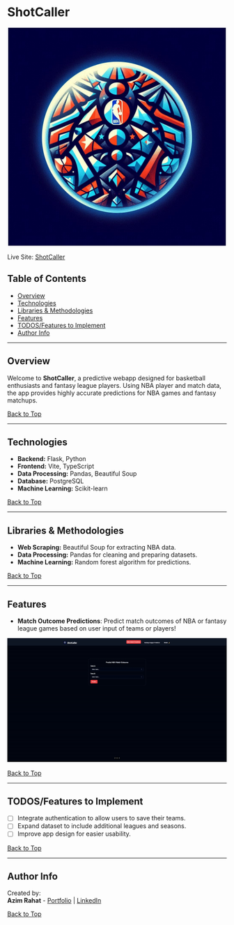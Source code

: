 # ShotCaller

<div align="center">
  <img src="./frontend/src/assets/logo.png" title="Logo" width="500" alt="Logo" />
</div>

Live Site: [ShotCaller](https://shot-caller-five.vercel.app)

## Table of Contents

- [Overview](#overview)
- [Technologies](#technologies)
- [Libraries & Methodologies](#libraries--methodologies)
- [Features](#features)
- [TODOS/Features to Implement](#todosfeatures-to-implement)
- [Author Info](#author-info)

---

## Overview

Welcome to **ShotCaller**, a predictive webapp designed for basketball enthusiasts and fantasy league players. Using NBA player and match data, the app provides highly accurate predictions for NBA games and fantasy matchups.

[Back to Top](#shotcaller)

---

## Technologies

- **Backend:** Flask, Python
- **Frontend:** Vite, TypeScript
- **Data Processing:** Pandas, Beautiful Soup
- **Database:** PostgreSQL
- **Machine Learning:** Scikit-learn

[Back to Top](#shotcaller)

---

## Libraries & Methodologies

- **Web Scraping:** Beautiful Soup for extracting NBA data.
- **Data Processing:** Pandas for cleaning and preparing datasets.
- **Machine Learning:** Random forest algorithm for predictions.

[Back to Top](#shotcaller)

---

## Features

- **Match Outcome Predictions**: Predict match outcomes of NBA or fantasy league games based on user input of teams or players!
<div align="center">
  <img src="./frontend/src/assets/shotcaller.gif" title="Demo" width="800" alt="Demo" />
</div>

[Back to Top](#shotcaller)

---

## TODOS/Features to Implement

- [ ] Integrate authentication to allow users to save their teams.
- [ ] Expand dataset to include additional leagues and seasons.
- [ ] Improve app design for easier usability.

[Back to Top](#shotcaller)

---

## Author Info

Created by:  
**Azim Rahat** - [Portfolio](https://azimrahat.com) | [LinkedIn](https://linkedin.com/in/azim-rahat)

[Back to Top](#shotcaller)
